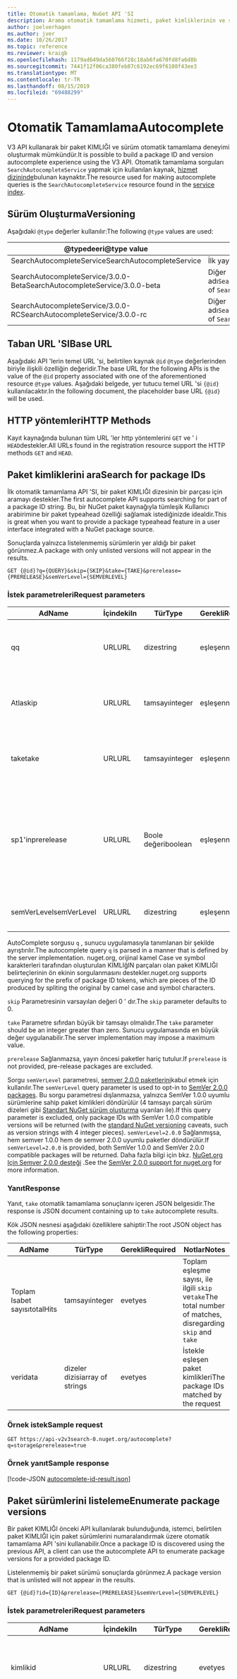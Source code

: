 ```yaml
---
title: Otomatik tamamlama, NuGet API 'SI
description: Arama otomatik tamamlama hizmeti, paket kimliklerinin ve sürümlerinin etkileşimli bulmayı destekler.
author: joelverhagen
ms.author: jver
ms.date: 10/26/2017
ms.topic: reference
ms.reviewer: kraigb
ms.openlocfilehash: 1179ad649da560766f28c18ab6fa670fd8fa6d8b
ms.sourcegitcommit: 7441f12f06ca380feb87c6192ec69f6108f43ee3
ms.translationtype: MT
ms.contentlocale: tr-TR
ms.lasthandoff: 08/15/2019
ms.locfileid: "69488299"
---
```

# <a name="autocomplete"></a><span data-ttu-id="34442-103">Otomatik Tamamlama</span><span class="sxs-lookup"><span data-stu-id="34442-103">Autocomplete</span></span>

<span data-ttu-id="34442-104">V3 API kullanarak bir paket KIMLIĞI ve sürüm otomatik tamamlama deneyimi oluşturmak mümkündür.</span><span class="sxs-lookup"><span data-stu-id="34442-104">It is possible to build a package ID and version autocomplete experience using the V3 API.</span></span> <span data-ttu-id="34442-105">Otomatik tamamlama sorguları `SearchAutocompleteService` yapmak için kullanılan kaynak, [hizmet dizininde](service-index.md)bulunan kaynaktır.</span><span class="sxs-lookup"><span data-stu-id="34442-105">The resource used for making autocomplete queries is the `SearchAutocompleteService` resource found in the [service index](service-index.md).</span></span>

## <a name="versioning"></a><span data-ttu-id="34442-106">Sürüm Oluşturma</span><span class="sxs-lookup"><span data-stu-id="34442-106">Versioning</span></span>

<span data-ttu-id="34442-107">Aşağıdaki `@type` değerler kullanılır:</span><span class="sxs-lookup"><span data-stu-id="34442-107">The following `@type` values are used:</span></span>

<span data-ttu-id="34442-108">@typedeeri</span><span class="sxs-lookup"><span data-stu-id="34442-108">@type value</span></span>                          | <span data-ttu-id="34442-109">Notlar</span><span class="sxs-lookup"><span data-stu-id="34442-109">Notes</span></span>
------------------------------------ | -----
<span data-ttu-id="34442-110">SearchAutocompleteService</span><span class="sxs-lookup"><span data-stu-id="34442-110">SearchAutocompleteService</span></span>            | <span data-ttu-id="34442-111">İlk yayın</span><span class="sxs-lookup"><span data-stu-id="34442-111">The initial release</span></span>
<span data-ttu-id="34442-112">SearchAutocompleteService/3.0.0-Beta</span><span class="sxs-lookup"><span data-stu-id="34442-112">SearchAutocompleteService/3.0.0-beta</span></span> | <span data-ttu-id="34442-113">Diğer adı`SearchAutocompleteService`</span><span class="sxs-lookup"><span data-stu-id="34442-113">Alias of `SearchAutocompleteService`</span></span>
<span data-ttu-id="34442-114">SearchAutocompleteService/3.0.0-RC</span><span class="sxs-lookup"><span data-stu-id="34442-114">SearchAutocompleteService/3.0.0-rc</span></span>   | <span data-ttu-id="34442-115">Diğer adı`SearchAutocompleteService`</span><span class="sxs-lookup"><span data-stu-id="34442-115">Alias of `SearchAutocompleteService`</span></span>

## <a name="base-url"></a><span data-ttu-id="34442-116">Taban URL 'SI</span><span class="sxs-lookup"><span data-stu-id="34442-116">Base URL</span></span>

<span data-ttu-id="34442-117">Aşağıdaki API 'lerin temel URL 'si, belirtilen kaynak `@id` `@type` değerlerinden biriyle ilişkili özelliğin değeridir.</span><span class="sxs-lookup"><span data-stu-id="34442-117">The base URL for the following APIs is the value of the `@id` property associated with one of the aforementioned resource `@type` values.</span></span> <span data-ttu-id="34442-118">Aşağıdaki belgede, yer tutucu temel URL 'si `{@id}` kullanılacaktır.</span><span class="sxs-lookup"><span data-stu-id="34442-118">In the following document, the placeholder base URL `{@id}` will be used.</span></span>

## <a name="http-methods"></a><span data-ttu-id="34442-119">HTTP yöntemleri</span><span class="sxs-lookup"><span data-stu-id="34442-119">HTTP Methods</span></span>

<span data-ttu-id="34442-120">Kayıt kaynağında bulunan tüm URL 'ler http yöntemlerini `GET` ve ' i `HEAD`destekler.</span><span class="sxs-lookup"><span data-stu-id="34442-120">All URLs found in the registration resource support the HTTP methods `GET` and `HEAD`.</span></span>

## <a name="search-for-package-ids"></a><span data-ttu-id="34442-121">Paket kimliklerini ara</span><span class="sxs-lookup"><span data-stu-id="34442-121">Search for package IDs</span></span>

<span data-ttu-id="34442-122">İlk otomatik tamamlama API 'SI, bir paket KIMLIĞI dizesinin bir parçası için aramayı destekler.</span><span class="sxs-lookup"><span data-stu-id="34442-122">The first autocomplete API supports searching for part of a package ID string.</span></span> <span data-ttu-id="34442-123">Bu, bir NuGet paket kaynağıyla tümleşik Kullanıcı arabirimine bir paket typeahead özelliği sağlamak istediğinizde idealdir.</span><span class="sxs-lookup"><span data-stu-id="34442-123">This is great when you want to provide a package typeahead feature in a user interface integrated with a NuGet package source.</span></span>

<span data-ttu-id="34442-124">Sonuçlarda yalnızca listelenmemiş sürümlerin yer aldığı bir paket görünmez.</span><span class="sxs-lookup"><span data-stu-id="34442-124">A package with only unlisted versions will not appear in the results.</span></span>

    GET {@id}?q={QUERY}&skip={SKIP}&take={TAKE}&prerelease={PRERELEASE}&semVerLevel={SEMVERLEVEL}

### <a name="request-parameters"></a><span data-ttu-id="34442-125">İstek parametreleri</span><span class="sxs-lookup"><span data-stu-id="34442-125">Request parameters</span></span>

<span data-ttu-id="34442-126">Ad</span><span class="sxs-lookup"><span data-stu-id="34442-126">Name</span></span>        | <span data-ttu-id="34442-127">İçindeki</span><span class="sxs-lookup"><span data-stu-id="34442-127">In</span></span>     | <span data-ttu-id="34442-128">Tür</span><span class="sxs-lookup"><span data-stu-id="34442-128">Type</span></span>    | <span data-ttu-id="34442-129">Gerekli</span><span class="sxs-lookup"><span data-stu-id="34442-129">Required</span></span> | <span data-ttu-id="34442-130">Notlar</span><span class="sxs-lookup"><span data-stu-id="34442-130">Notes</span></span>
----------- | ------ | ------- | -------- | -----
<span data-ttu-id="34442-131">q</span><span class="sxs-lookup"><span data-stu-id="34442-131">q</span></span>           | <span data-ttu-id="34442-132">URL</span><span class="sxs-lookup"><span data-stu-id="34442-132">URL</span></span>    | <span data-ttu-id="34442-133">dize</span><span class="sxs-lookup"><span data-stu-id="34442-133">string</span></span>  | <span data-ttu-id="34442-134">eşleşen</span><span class="sxs-lookup"><span data-stu-id="34442-134">no</span></span>       | <span data-ttu-id="34442-135">Paket kimliklerine göre Karşılaştırılacak dize</span><span class="sxs-lookup"><span data-stu-id="34442-135">The string to compare against package IDs</span></span>
<span data-ttu-id="34442-136">Atla</span><span class="sxs-lookup"><span data-stu-id="34442-136">skip</span></span>        | <span data-ttu-id="34442-137">URL</span><span class="sxs-lookup"><span data-stu-id="34442-137">URL</span></span>    | <span data-ttu-id="34442-138">tamsayı</span><span class="sxs-lookup"><span data-stu-id="34442-138">integer</span></span> | <span data-ttu-id="34442-139">eşleşen</span><span class="sxs-lookup"><span data-stu-id="34442-139">no</span></span>       | <span data-ttu-id="34442-140">Sayfalama için atlanacak sonuç sayısı</span><span class="sxs-lookup"><span data-stu-id="34442-140">The number of results to skip, for pagination</span></span>
<span data-ttu-id="34442-141">take</span><span class="sxs-lookup"><span data-stu-id="34442-141">take</span></span>        | <span data-ttu-id="34442-142">URL</span><span class="sxs-lookup"><span data-stu-id="34442-142">URL</span></span>    | <span data-ttu-id="34442-143">tamsayı</span><span class="sxs-lookup"><span data-stu-id="34442-143">integer</span></span> | <span data-ttu-id="34442-144">eşleşen</span><span class="sxs-lookup"><span data-stu-id="34442-144">no</span></span>       | <span data-ttu-id="34442-145">Sayfalama için döndürülecek sonuç sayısı</span><span class="sxs-lookup"><span data-stu-id="34442-145">The number of results to return, for pagination</span></span>
<span data-ttu-id="34442-146">sp1'in</span><span class="sxs-lookup"><span data-stu-id="34442-146">prerelease</span></span>  | <span data-ttu-id="34442-147">URL</span><span class="sxs-lookup"><span data-stu-id="34442-147">URL</span></span>    | <span data-ttu-id="34442-148">Boole değeri</span><span class="sxs-lookup"><span data-stu-id="34442-148">boolean</span></span> | <span data-ttu-id="34442-149">eşleşen</span><span class="sxs-lookup"><span data-stu-id="34442-149">no</span></span>       | <span data-ttu-id="34442-150">`true`veya `false` [yayın öncesi paketlerin](../create-packages/prerelease-packages.md) eklenip eklenmeyeceğini belirleme</span><span class="sxs-lookup"><span data-stu-id="34442-150">`true` or `false` determining whether to include [pre-release packages](../create-packages/prerelease-packages.md)</span></span>
<span data-ttu-id="34442-151">semVerLevel</span><span class="sxs-lookup"><span data-stu-id="34442-151">semVerLevel</span></span> | <span data-ttu-id="34442-152">URL</span><span class="sxs-lookup"><span data-stu-id="34442-152">URL</span></span>    | <span data-ttu-id="34442-153">dize</span><span class="sxs-lookup"><span data-stu-id="34442-153">string</span></span>  | <span data-ttu-id="34442-154">eşleşen</span><span class="sxs-lookup"><span data-stu-id="34442-154">no</span></span>       | <span data-ttu-id="34442-155">Bir SemVer 1.0.0 sürüm dizesi</span><span class="sxs-lookup"><span data-stu-id="34442-155">A SemVer 1.0.0 version string</span></span> 

<span data-ttu-id="34442-156">AutoComplete sorgusu `q` , sunucu uygulamasıyla tanımlanan bir şekilde ayrıştırılır.</span><span class="sxs-lookup"><span data-stu-id="34442-156">The autocomplete query `q` is parsed in a manner that is defined by the server implementation.</span></span> <span data-ttu-id="34442-157">nuget.org, orijinal kamel Case ve symbol karakterleri tarafından oluşturulan KIMLIğIN parçaları olan paket KIMLIĞI belirteçlerinin ön ekinin sorgulanmasını destekler.</span><span class="sxs-lookup"><span data-stu-id="34442-157">nuget.org supports querying for the prefix of package ID tokens, which are pieces of the ID produced by spliting the original by camel case and symbol characters.</span></span>

<span data-ttu-id="34442-158">`skip` Parametresinin varsayılan değeri 0 ' dır.</span><span class="sxs-lookup"><span data-stu-id="34442-158">The `skip` parameter defaults to 0.</span></span>

<span data-ttu-id="34442-159">`take` Parametre sıfırdan büyük bir tamsayı olmalıdır.</span><span class="sxs-lookup"><span data-stu-id="34442-159">The `take` parameter should be an integer greater than zero.</span></span> <span data-ttu-id="34442-160">Sunucu uygulamasında en büyük değer uygulanabilir.</span><span class="sxs-lookup"><span data-stu-id="34442-160">The server implementation may impose a maximum value.</span></span>

<span data-ttu-id="34442-161">`prerelease` Sağlanmazsa, yayın öncesi paketler hariç tutulur.</span><span class="sxs-lookup"><span data-stu-id="34442-161">If `prerelease` is not provided, pre-release packages are excluded.</span></span>

<span data-ttu-id="34442-162">Sorgu `semVerLevel` parametresi, [semver 2.0.0 paketlerini](https://github.com/NuGet/Home/wiki/SemVer2-support-for-nuget.org-%28server-side%29#identifying-semver-v200-packages)kabul etmek için kullanılır.</span><span class="sxs-lookup"><span data-stu-id="34442-162">The `semVerLevel` query parameter is used to opt-in to [SemVer 2.0.0 packages](https://github.com/NuGet/Home/wiki/SemVer2-support-for-nuget.org-%28server-side%29#identifying-semver-v200-packages).</span></span>
<span data-ttu-id="34442-163">Bu sorgu parametresi dışlanmazsa, yalnızca SemVer 1.0.0 uyumlu sürümlerine sahip paket kimlikleri döndürülür (4 tamsayı parçalı sürüm dizeleri gibi [Standart NuGet sürüm oluşturma](../concepts/package-versioning.md) uyarıları ile).</span><span class="sxs-lookup"><span data-stu-id="34442-163">If this query parameter is excluded, only package IDs with SemVer 1.0.0 compatible versions will be returned (with the [standard NuGet versioning](../concepts/package-versioning.md) caveats, such as version strings with 4 integer pieces).</span></span>
<span data-ttu-id="34442-164">`semVerLevel=2.0.0` Sağlanmışsa, hem semver 1.0.0 hem de semver 2.0.0 uyumlu paketler döndürülür.</span><span class="sxs-lookup"><span data-stu-id="34442-164">If `semVerLevel=2.0.0` is provided, both SemVer 1.0.0 and SemVer 2.0.0 compatible packages will be returned.</span></span> <span data-ttu-id="34442-165">Daha fazla bilgi için bkz. [NuGet.org Için Semver 2.0.0 desteği](https://github.com/NuGet/Home/wiki/SemVer2-support-for-nuget.org-%28server-side%29) .</span><span class="sxs-lookup"><span data-stu-id="34442-165">See the [SemVer 2.0.0 support for nuget.org](https://github.com/NuGet/Home/wiki/SemVer2-support-for-nuget.org-%28server-side%29) for more information.</span></span>

### <a name="response"></a><span data-ttu-id="34442-166">Yanıt</span><span class="sxs-lookup"><span data-stu-id="34442-166">Response</span></span>

<span data-ttu-id="34442-167">Yanıt, `take` otomatik tamamlama sonuçlarını içeren JSON belgesidir.</span><span class="sxs-lookup"><span data-stu-id="34442-167">The response is JSON document containing up to `take` autocomplete results.</span></span>

<span data-ttu-id="34442-168">Kök JSON nesnesi aşağıdaki özelliklere sahiptir:</span><span class="sxs-lookup"><span data-stu-id="34442-168">The root JSON object has the following properties:</span></span>

<span data-ttu-id="34442-169">Ad</span><span class="sxs-lookup"><span data-stu-id="34442-169">Name</span></span>      | <span data-ttu-id="34442-170">Tür</span><span class="sxs-lookup"><span data-stu-id="34442-170">Type</span></span>             | <span data-ttu-id="34442-171">Gerekli</span><span class="sxs-lookup"><span data-stu-id="34442-171">Required</span></span> | <span data-ttu-id="34442-172">Notlar</span><span class="sxs-lookup"><span data-stu-id="34442-172">Notes</span></span>
--------- | ---------------- | -------- | -----
<span data-ttu-id="34442-173">Toplam Isabet sayısı</span><span class="sxs-lookup"><span data-stu-id="34442-173">totalHits</span></span> | <span data-ttu-id="34442-174">tamsayı</span><span class="sxs-lookup"><span data-stu-id="34442-174">integer</span></span>          | <span data-ttu-id="34442-175">evet</span><span class="sxs-lookup"><span data-stu-id="34442-175">yes</span></span>      | <span data-ttu-id="34442-176">Toplam eşleşme sayısı, ile ilgili `skip` ve`take`</span><span class="sxs-lookup"><span data-stu-id="34442-176">The total number of matches, disregarding `skip` and `take`</span></span>
<span data-ttu-id="34442-177">veri</span><span class="sxs-lookup"><span data-stu-id="34442-177">data</span></span>      | <span data-ttu-id="34442-178">dizeler dizisi</span><span class="sxs-lookup"><span data-stu-id="34442-178">array of strings</span></span> | <span data-ttu-id="34442-179">evet</span><span class="sxs-lookup"><span data-stu-id="34442-179">yes</span></span>      | <span data-ttu-id="34442-180">İstekle eşleşen paket kimlikleri</span><span class="sxs-lookup"><span data-stu-id="34442-180">The package IDs matched by the request</span></span>

### <a name="sample-request"></a><span data-ttu-id="34442-181">Örnek istek</span><span class="sxs-lookup"><span data-stu-id="34442-181">Sample request</span></span>

    GET https://api-v2v3search-0.nuget.org/autocomplete?q=storage&prerelease=true

### <a name="sample-response"></a><span data-ttu-id="34442-182">Örnek yanıt</span><span class="sxs-lookup"><span data-stu-id="34442-182">Sample response</span></span>

[!code-JSON [autocomplete-id-result.json](./_data/autocomplete-id-result.json)]

## <a name="enumerate-package-versions"></a><span data-ttu-id="34442-183">Paket sürümlerini listeleme</span><span class="sxs-lookup"><span data-stu-id="34442-183">Enumerate package versions</span></span>

<span data-ttu-id="34442-184">Bir paket KIMLIĞI önceki API kullanılarak bulunduğunda, istemci, belirtilen paket KIMLIĞI için paket sürümlerini numaralandırmak üzere otomatik tamamlama API 'sini kullanabilir.</span><span class="sxs-lookup"><span data-stu-id="34442-184">Once a package ID is discovered using the previous API, a client can use the autocomplete API to enumerate package versions for a provided package ID.</span></span>

<span data-ttu-id="34442-185">Listelenmemiş bir paket sürümü sonuçlarda görünmez.</span><span class="sxs-lookup"><span data-stu-id="34442-185">A package version that is unlisted will not appear in the results.</span></span>

    GET {@id}?id={ID}&prerelease={PRERELEASE}&semVerLevel={SEMVERLEVEL}

### <a name="request-parameters"></a><span data-ttu-id="34442-186">İstek parametreleri</span><span class="sxs-lookup"><span data-stu-id="34442-186">Request parameters</span></span>

<span data-ttu-id="34442-187">Ad</span><span class="sxs-lookup"><span data-stu-id="34442-187">Name</span></span>        | <span data-ttu-id="34442-188">İçindeki</span><span class="sxs-lookup"><span data-stu-id="34442-188">In</span></span>     | <span data-ttu-id="34442-189">Tür</span><span class="sxs-lookup"><span data-stu-id="34442-189">Type</span></span>    | <span data-ttu-id="34442-190">Gerekli</span><span class="sxs-lookup"><span data-stu-id="34442-190">Required</span></span> | <span data-ttu-id="34442-191">Notlar</span><span class="sxs-lookup"><span data-stu-id="34442-191">Notes</span></span>
----------- | ------ | ------- | -------- | -----
<span data-ttu-id="34442-192">kimlik</span><span class="sxs-lookup"><span data-stu-id="34442-192">id</span></span>          | <span data-ttu-id="34442-193">URL</span><span class="sxs-lookup"><span data-stu-id="34442-193">URL</span></span>    | <span data-ttu-id="34442-194">dize</span><span class="sxs-lookup"><span data-stu-id="34442-194">string</span></span>  | <span data-ttu-id="34442-195">evet</span><span class="sxs-lookup"><span data-stu-id="34442-195">yes</span></span>      | <span data-ttu-id="34442-196">İçin sürümlerinin getirileceği paket KIMLIĞI</span><span class="sxs-lookup"><span data-stu-id="34442-196">The package ID to fetch versions for</span></span>
<span data-ttu-id="34442-197">sp1'in</span><span class="sxs-lookup"><span data-stu-id="34442-197">prerelease</span></span>  | <span data-ttu-id="34442-198">URL</span><span class="sxs-lookup"><span data-stu-id="34442-198">URL</span></span>    | <span data-ttu-id="34442-199">Boole değeri</span><span class="sxs-lookup"><span data-stu-id="34442-199">boolean</span></span> | <span data-ttu-id="34442-200">eşleşen</span><span class="sxs-lookup"><span data-stu-id="34442-200">no</span></span>       | <span data-ttu-id="34442-201">`true`veya `false` [yayın öncesi paketlerin](../create-packages/prerelease-packages.md) eklenip eklenmeyeceğini belirleme</span><span class="sxs-lookup"><span data-stu-id="34442-201">`true` or `false` determining whether to include [pre-release packages](../create-packages/prerelease-packages.md)</span></span>
<span data-ttu-id="34442-202">semVerLevel</span><span class="sxs-lookup"><span data-stu-id="34442-202">semVerLevel</span></span> | <span data-ttu-id="34442-203">URL</span><span class="sxs-lookup"><span data-stu-id="34442-203">URL</span></span>    | <span data-ttu-id="34442-204">dize</span><span class="sxs-lookup"><span data-stu-id="34442-204">string</span></span>  | <span data-ttu-id="34442-205">eşleşen</span><span class="sxs-lookup"><span data-stu-id="34442-205">no</span></span>       | <span data-ttu-id="34442-206">Bir SemVer 2.0.0 sürüm dizesi</span><span class="sxs-lookup"><span data-stu-id="34442-206">A SemVer 2.0.0 version string</span></span> 

<span data-ttu-id="34442-207">`prerelease` Sağlanmazsa, yayın öncesi paketler hariç tutulur.</span><span class="sxs-lookup"><span data-stu-id="34442-207">If `prerelease` is not provided, pre-release packages are excluded.</span></span>

<span data-ttu-id="34442-208">Sorgu `semVerLevel` parametresi, semver 2.0.0 paketlerini kabul etmek için kullanılır.</span><span class="sxs-lookup"><span data-stu-id="34442-208">The `semVerLevel` query parameter is used to opt-in to SemVer 2.0.0 packages.</span></span> <span data-ttu-id="34442-209">Bu sorgu parametresi dışlanmazsa, yalnızca SemVer 1.0.0 sürümleri döndürülür.</span><span class="sxs-lookup"><span data-stu-id="34442-209">If this query parameter is excluded, only SemVer 1.0.0 versions will be returned.</span></span> <span data-ttu-id="34442-210">`semVerLevel=2.0.0` Sağlanmışsa, hem semver 1.0.0 hem de semver 2.0.0 sürümleri döndürülür.</span><span class="sxs-lookup"><span data-stu-id="34442-210">If `semVerLevel=2.0.0` is provided, both SemVer 1.0.0 and SemVer 2.0.0 versions will be returned.</span></span> <span data-ttu-id="34442-211">Daha fazla bilgi için bkz. [NuGet.org Için Semver 2.0.0 desteği](https://github.com/NuGet/Home/wiki/SemVer2-support-for-nuget.org-%28server-side%29) .</span><span class="sxs-lookup"><span data-stu-id="34442-211">See the [SemVer 2.0.0 support for nuget.org](https://github.com/NuGet/Home/wiki/SemVer2-support-for-nuget.org-%28server-side%29) for more information.</span></span>

### <a name="response"></a><span data-ttu-id="34442-212">Yanıt</span><span class="sxs-lookup"><span data-stu-id="34442-212">Response</span></span>

<span data-ttu-id="34442-213">Yanıt, sağlanan paket KIMLIĞININ tüm paket sürümlerini içeren, belirtilen Sorgu parametrelerine göre filtreleyerek JSON belgesidir.</span><span class="sxs-lookup"><span data-stu-id="34442-213">The response is JSON document containing all package versions of the provided package ID, filtering by the given query parameters.</span></span>

<span data-ttu-id="34442-214">Kök JSON nesnesi aşağıdaki özelliğe sahiptir:</span><span class="sxs-lookup"><span data-stu-id="34442-214">The root JSON object has the following property:</span></span>

<span data-ttu-id="34442-215">Ad</span><span class="sxs-lookup"><span data-stu-id="34442-215">Name</span></span>      | <span data-ttu-id="34442-216">Tür</span><span class="sxs-lookup"><span data-stu-id="34442-216">Type</span></span>             | <span data-ttu-id="34442-217">Gerekli</span><span class="sxs-lookup"><span data-stu-id="34442-217">Required</span></span> | <span data-ttu-id="34442-218">Notlar</span><span class="sxs-lookup"><span data-stu-id="34442-218">Notes</span></span>
--------- | ---------------- | -------- | -----
<span data-ttu-id="34442-219">veri</span><span class="sxs-lookup"><span data-stu-id="34442-219">data</span></span>      | <span data-ttu-id="34442-220">dizeler dizisi</span><span class="sxs-lookup"><span data-stu-id="34442-220">array of strings</span></span> | <span data-ttu-id="34442-221">evet</span><span class="sxs-lookup"><span data-stu-id="34442-221">yes</span></span>      | <span data-ttu-id="34442-222">İstekle eşleşen paket sürümleri</span><span class="sxs-lookup"><span data-stu-id="34442-222">The package versions matched by the request</span></span>

<span data-ttu-id="34442-223">`data` Dizideki paket sürümleri, sorgu dizesinde sağlanmışsa, `semVerLevel=2.0.0` semver 2.0.0 derleme meta verileri (ör `1.0.0+metadata`.) içerebilir.</span><span class="sxs-lookup"><span data-stu-id="34442-223">The package versions in the `data` array may contain SemVer 2.0.0 build metadata (e.g. `1.0.0+metadata`) if the `semVerLevel=2.0.0` is provided in the query string.</span></span>

### <a name="sample-request"></a><span data-ttu-id="34442-224">Örnek istek</span><span class="sxs-lookup"><span data-stu-id="34442-224">Sample request</span></span>

    GET https://api-v2v3search-0.nuget.org/autocomplete?id=nuget.protocol&prerelease=true

### <a name="sample-response"></a><span data-ttu-id="34442-225">Örnek yanıt</span><span class="sxs-lookup"><span data-stu-id="34442-225">Sample response</span></span>

[!code-JSON [autocomplete-version-result.json](./_data/autocomplete-version-result.json)]
